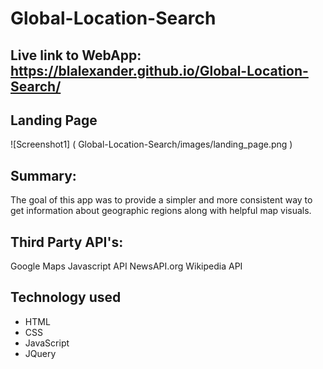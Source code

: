 # Global-Location-Search

## Live link to WebApp: https://blalexander.github.io/Global-Location-Search/


## Landing Page
![Screenshot1] ( Global-Location-Search/images/landing_page.png )

## Summary:
The goal of this app was to provide a simpler and more consistent way to get information about geographic regions along with helpful map visuals.

## Third Party API's: 
Google Maps Javascript API
NewsAPI.org
Wikipedia API

## Technology used
* HTML
* CSS
* JavaScript
* JQuery
